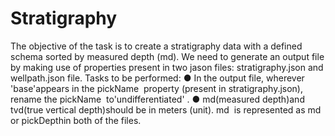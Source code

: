 # Stratigraphy
The objective of the task is to create a stratigraphy data with a defined schema sorted by measured depth (md). We need to generate an output file by making use of
properties present in two jason files: stratigraphy.json and wellpath.json file. Tasks to be performed:
● In the ​output file​, wherever ​'base'​appears in the ​pickName ​ property (present in stratigraphy.json​), rename the ​pickName ​ to ​'undifferentiated'​ .
● md(measured depth)​and ​tvd(true vertical depth)​should be in meters (unit). ​md ​ is represented as ​md ​ or ​pickDepth ​in both of the files.
